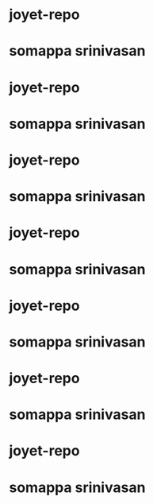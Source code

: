 # joyet-repo
# somappa srinivasan

# joyet-repo
# somappa srinivasan



# joyet-repo
# somappa srinivasan

# joyet-repo
# somappa srinivasan
# joyet-repo
# somappa srinivasan
# joyet-repo
# somappa srinivasan
# joyet-repo
# somappa srinivasan

